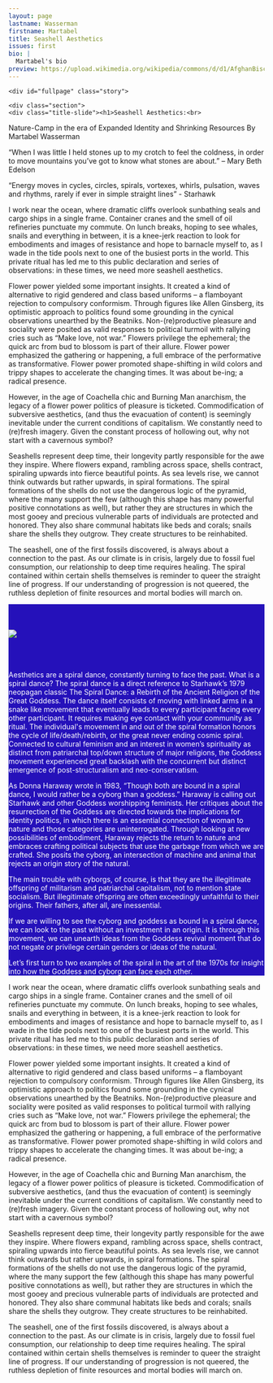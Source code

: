 ```yaml
---
layout: page
lastname: Wasserman
firstname: Martabel
title: Seashell Aesthetics
issues: first
bio: |
  Martabel's bio
preview: https://upload.wikimedia.org/wikipedia/commons/d/d1/AfghanBiscuit.jpg
---
```


<style>

.story {
	text-align: justify;
	font-size: .9em;
	line-height: 2;
	font-weight: 300;

}

.slide-2 {
	background-color: #2511ba;
	color: #fff;
}

.slide-2 img {
	padding-top: 10%;
}

.slide-2 p:first-child {
	padding-top: 50px;
}

@media (min-width: 1024px) {
  
.half-sec {
	width: 50%;
	display: table-cell;
	padding: 3em;
}

}

</style>


<div class="story-wrapper">

	<div id="fullpage" class="story">

	<div class="section">
	<div class="title-slide"><h1>Seashell Aesthetics:<br>
Nature-Camp in the era of Expanded Identity and Shrinking Resources 
<span class="smaller">By Martabel Wasserman</span></h1>
<div class="small-print"><p>“When I was little I held stones up to my crotch to feel the coldness, in order to move mountains you’ve got to know what stones are about.” – Mary Beth Edelson</p></div>
<div class="small-print"><p>“Energy moves in cycles, circles, spirals, vortexes, whirls, pulsation, waves and rhythms, rarely if ever in simple straight lines” - Starhawk </p></div>
</div>

</div>

<div class="section">

<div class="half-sec">
<p>I work near the ocean, where dramatic cliffs overlook sunbathing seals and cargo ships in a single frame. Container cranes and the smell of oil refineries punctuate my commute. On lunch breaks, hoping to see whales, snails and everything in between, it is a knee-jerk reaction to look for embodiments and images of resistance and hope to barnacle myself to, as I wade in the tide pools next to one of the busiest ports in the world. This private ritual has led me to this public declaration and series of observations: in these times, we need more seashell aesthetics.</p> 

<p>Flower power yielded some important insights. It created a kind of alternative to rigid gendered and class based uniforms – a flamboyant rejection to compulsory conformism. Through figures like Allen Ginsberg, its optimistic approach to politics found some grounding in the cynical observations unearthed by the Beatniks. Non-(re)productive pleasure and sociality were posited as valid responses to political turmoil with rallying cries such as “Make love, not war.” Flowers privilege the ephemeral; the quick arc from bud to blossom is part of their allure.  Flower power emphasized the gathering or happening, a full embrace of the performative as transformative. Flower power promoted shape-shifting in wild colors and trippy shapes to accelerate the changing times. It was about be-ing; a radical presence.</p>
</div>
<div class="half-sec">
<p>However, in the age of Coachella chic and Burning Man anarchism, the legacy of a flower power politics of pleasure is ticketed. Commodification of subversive aesthetics, (and thus the evacuation of content) is seemingly inevitable under the current conditions of capitalism. We constantly need to (re)fresh imagery. Given the constant process of hollowing out, why not start with a cavernous symbol?</p>

<p>Seashells represent deep time, their longevity partly responsible for the awe they inspire. Where flowers expand, rambling across space, shells contract, spiraling upwards into fierce beautiful points. As sea levels rise, we cannot think outwards but rather upwards, in spiral formations. The spiral formations of the shells do not use the dangerous logic of the pyramid, where the many support the few (although this shape has many powerful positive connotations as well), but rather they are structures in which the most gooey and precious vulnerable parts of individuals are protected and honored. They also share communal habitats like beds and corals; snails share the shells they outgrow. They create structures to be reinhabited. </p>

<p>The seashell, one of the first fossils discovered, is always about a connection to the past.  As our climate is in crisis, largely due to fossil fuel consumption, our relationship to deep time requires healing. The spiral contained within certain shells themselves is reminder to queer the straight line of progress. If our understanding of progression is not queered, the ruthless depletion of finite resources and mortal bodies will march on.</p> 
</div> 
</div>

<div class="section slide-2">

<div class="half-sec">

<img src="{{ site.url }}/assets/images/issues/01_first/seashells_spiral-jetty-slide-2.jpg">
</div>
<div style="vertical-align: top;" class="half-sec">
<p>Aesthetics are a spiral dance, constantly turning to face the past. What is a spiral dance? The spiral dance is a direct reference to Starhawk’s 1979 neopagan classic The Spiral Dance: a Rebirth of the Ancient Religion of the Great Goddess. The dance itself consists of moving with linked arms in a snake like movement that eventually leads to every participant facing every other participant.  It requires making eye contact with your community as ritual. The individual's movement in and out of the spiral formation honors the cycle of life/death/rebirth, or the great never ending cosmic spiral. Connected to cultural feminism and an interest in women’s spirituality as distinct from patriarchal top/down structure of major religions, the Goddess movement experienced great backlash with the concurrent but distinct emergence of post-structuralism and neo-conservatism. </p>

<p>As Donna Haraway wrote in 1983, “Though both are bound in a spiral dance, I would rather be a cyborg than a goddess.” Haraway is calling out Starhawk and other Goddess worshipping feminists. Her critiques about the resurrection of the Goddess are directed towards the implications for identity politics, in which there is an essential connection of woman to nature and those categories are uninterrogated. Through looking at new possibilities of embodiment, Haraway rejects the return to nature and embraces crafting political subjects that use the garbage from which we are crafted. She posits the cyborg, an intersection of machine and animal that rejects an origin story of the natural.</p>

<p>The main trouble with cyborgs, of course, is that they are the illegitimate offspring of militarism and patriarchal capitalism, not to mention state socialism. But illegitimate offspring are often exceedingly unfaithful to their origins. Their fathers, after all, are inessential.</p>

<p>If we are willing to see the cyborg and goddess as bound in a spiral dance, we can look to the past without an investment in an origin.  It is through this movement, we can unearth ideas from the Goddess revival moment that do not negate or privilege certain genders or ideas of the natural.</p>

<p>Let’s first turn to two examples of the spiral in the art of the 1970s for insight into how the Goddess and cyborg can face each other. </p>

</div> <!-- end section 2 half 2 -->
</div><!-- end section 2 -->

<div class="section">

<div class="half-sec">
<p>I work near the ocean, where dramatic cliffs overlook sunbathing seals and cargo ships in a single frame. Container cranes and the smell of oil refineries punctuate my commute. On lunch breaks, hoping to see whales, snails and everything in between, it is a knee-jerk reaction to look for embodiments and images of resistance and hope to barnacle myself to, as I wade in the tide pools next to one of the busiest ports in the world. This private ritual has led me to this public declaration and series of observations: in these times, we need more seashell aesthetics.</p> 

<p>Flower power yielded some important insights. It created a kind of alternative to rigid gendered and class based uniforms – a flamboyant rejection to compulsory conformism. Through figures like Allen Ginsberg, its optimistic approach to politics found some grounding in the cynical observations unearthed by the Beatniks. Non-(re)productive pleasure and sociality were posited as valid responses to political turmoil with rallying cries such as “Make love, not war.” Flowers privilege the ephemeral; the quick arc from bud to blossom is part of their allure.  Flower power emphasized the gathering or happening, a full embrace of the performative as transformative. Flower power promoted shape-shifting in wild colors and trippy shapes to accelerate the changing times. It was about be-ing; a radical presence.</p>
</div>
<div class="half-sec">
<p>However, in the age of Coachella chic and Burning Man anarchism, the legacy of a flower power politics of pleasure is ticketed. Commodification of subversive aesthetics, (and thus the evacuation of content) is seemingly inevitable under the current conditions of capitalism. We constantly need to (re)fresh imagery. Given the constant process of hollowing out, why not start with a cavernous symbol?</p>

<p>Seashells represent deep time, their longevity partly responsible for the awe they inspire. Where flowers expand, rambling across space, shells contract, spiraling upwards into fierce beautiful points. As sea levels rise, we cannot think outwards but rather upwards, in spiral formations. The spiral formations of the shells do not use the dangerous logic of the pyramid, where the many support the few (although this shape has many powerful positive connotations as well), but rather they are structures in which the most gooey and precious vulnerable parts of individuals are protected and honored. They also share communal habitats like beds and corals; snails share the shells they outgrow. They create structures to be reinhabited. </p>

<p>The seashell, one of the first fossils discovered, is always about a connection to the past.  As our climate is in crisis, largely due to fossil fuel consumption, our relationship to deep time requires healing. The spiral contained within certain shells themselves is reminder to queer the straight line of progress. If our understanding of progression is not queered, the ruthless depletion of finite resources and mortal bodies will march on.</p> 
</div> 
</div>

</div><!--end full page -->
</div><!-- end story wrapper -->
